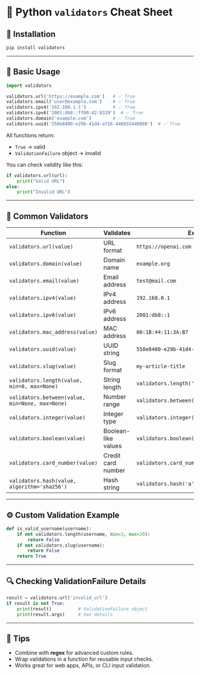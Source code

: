 # 🧭 Python `validators` Cheat Sheet

## 🔹 Installation
```bash
pip install validators
```

---

## 🧩 Basic Usage
```python
import validators

validators.url('https://example.com')   # ✅ True
validators.email('user@example.com')    # ✅ True
validators.ipv4('192.168.1.1')          # ✅ True
validators.ipv6('2001:db8::ff00:42:8329')  # ✅ True
validators.domain('example.com')        # ✅ True
validators.uuid('550e8400-e29b-41d4-a716-446655440000')  # ✅ True
```

All functions return:
- `True` → valid  
- `ValidationFailure` object → invalid  

You can check validity like this:
```python
if validators.url(url):
    print("Valid URL")
else:
    print("Invalid URL")
```

---

## 🧱 Common Validators

| Function | Validates | Example |
|-----------|------------|---------|
| `validators.url(value)` | URL format | `https://openai.com` |
| `validators.domain(value)` | Domain name | `example.org` |
| `validators.email(value)` | Email address | `test@mail.com` |
| `validators.ipv4(value)` | IPv4 address | `192.168.0.1` |
| `validators.ipv6(value)` | IPv6 address | `2001:db8::1` |
| `validators.mac_address(value)` | MAC address | `00:1B:44:11:3A:B7` |
| `validators.uuid(value)` | UUID string | `550e8400-e29b-41d4-a716-446655440000` |
| `validators.slug(value)` | Slug format | `my-article-title` |
| `validators.length(value, min=0, max=None)` | String length | `validators.length('abc', min=2)` |
| `validators.between(value, min=None, max=None)` | Number range | `validators.between(10, min=5, max=15)` |
| `validators.integer(value)` | Integer type | `validators.integer('123')` |
| `validators.boolean(value)` | Boolean-like values | `validators.boolean('true')` |
| `validators.card_number(value)` | Credit card number | `validators.card_number('4111111111111111')` |
| `validators.hash(value, algorithm='sha256')` | Hash string | `validators.hash('a'*64, 'sha256')` |

---

## ⚙️ Custom Validation Example
```python
def is_valid_username(username):
    if not validators.length(username, min=3, max=20):
        return False
    if not validators.slug(username):
        return False
    return True
```

---

## 🔍 Checking ValidationFailure Details
```python
result = validators.url('invalid_url')
if result is not True:
    print(result)          # ValidationFailure object
    print(result.args)     # See details
```

---

## 🧰 Tips
- Combine with **regex** for advanced custom rules.
- Wrap validations in a function for reusable input checks.
- Works great for web apps, APIs, or CLI input validation.
